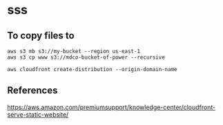# sss


## To copy files to 
```
aws s3 mb s3://my-bucket --region us-east-1
aws s3 cp www s3://mdco-bucket-of-power --recursive
```

```
aws cloudfront create-distribution --origin-domain-name
```


## References
https://aws.amazon.com/premiumsupport/knowledge-center/cloudfront-serve-static-website/
